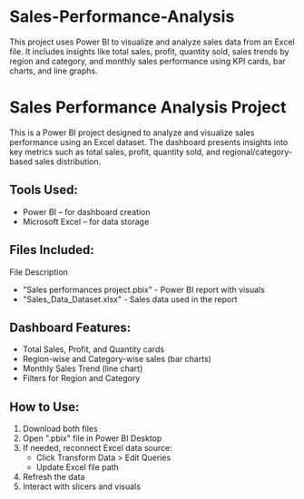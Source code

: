 # Sales-Performance-Analysis
This project uses Power BI to visualize and analyze sales data from an Excel file. It includes insights like total sales, profit, quantity sold, sales trends by region and category, and monthly sales performance using KPI cards, bar charts, and line graphs.

#  Sales Performance Analysis Project

This is a Power BI project designed to analyze and visualize sales performance using an Excel dataset. The dashboard presents insights into key metrics such as total sales, profit, quantity sold, and regional/category-based sales distribution.

## Tools Used:

- Power BI – for dashboard creation
- Microsoft Excel – for data storage

##  Files Included:

 File                           Description                
 - "Sales performances project.pbix" - Power BI report with visuals        
 - "Sales_Data_Dataset.xlsx"   -  Sales data used in the report        

##  Dashboard Features:
-  Total Sales, Profit, and Quantity cards
-  Region-wise and Category-wise sales (bar charts)
-  Monthly Sales Trend (line chart)
-  Filters for Region and Category

## How to Use:
1. Download both files
2. Open ".pbix" file in Power BI Desktop
3. If needed, reconnect Excel data source:
   - Click Transform Data > Edit Queries
   - Update Excel file path
4. Refresh the data
5. Interact with slicers and visuals



